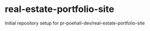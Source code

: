 # real-estate-portfolio-site

Initial repository setup for pr-poehali-dev/real-estate-portfolio-site